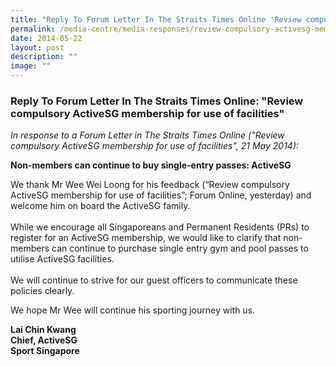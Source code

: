 ```yaml
---
title: "Reply To Forum Letter In The Straits Times Online 'Review compulsory ActiveSG membership for use of facilities'"
permalink: /media-centre/media-responses/review-compulsory-activesg-membership-for-use-of-facilities/
date: 2014-05-22
layout: post
description: ""
image: ""
---
```


### **Reply To Forum Letter In The Straits Times Online: "Review compulsory ActiveSG membership for use of facilities"**

*In response to a Forum Letter in The Straits Times Online ("Review compulsory ActiveSG membership for use of facilities", 21 May 2014):*

**Non-members can continue to buy single-entry passes: ActiveSG**

We thank Mr Wee Wei Loong for his feedback (“Review compulsory ActiveSG membership for use of facilities”; Forum Online, yesterday) and welcome him on board the ActiveSG family.  
   
While we encourage all Singaporeans and Permanent Residents (PRs) to register for an ActiveSG membership, we would like to clarify that non-members can continue to purchase single entry gym and pool passes to utilise ActiveSG facilities.   
   
We will continue to strive for our guest officers to communicate these policies clearly.  

We hope Mr Wee will continue his sporting journey with us.

**Lai Chin Kwang  
Chief, ActiveSG   
Sport Singapore**